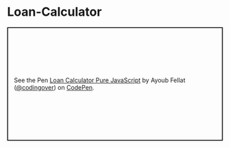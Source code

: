 # Loan-Calculator

<p class="codepen" data-height="265" data-theme-id="light" data-default-tab="html,result" data-user="codingover" data-slug-hash="vYXBqZB" style="height: 265px; box-sizing: border-box; display: flex; align-items: center; justify-content: center; border: 2px solid; margin: 1em 0; padding: 1em;" data-pen-title="Loan Calculator Pure JavaScript">
  <span>See the Pen <a href="https://codepen.io/codingover/pen/vYXBqZB">
  Loan Calculator Pure JavaScript</a> by Ayoub Fellat (<a href="https://codepen.io/codingover">@codingover</a>)
  on <a href="https://codepen.io">CodePen</a>.</span>
</p>
